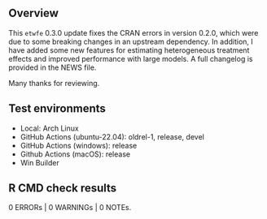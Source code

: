 ## Overview

This `etwfe` 0.3.0 update fixes the CRAN errors in version 0.2.0, which were due 
to some breaking changes in an upstream dependency. In addition, I have added
some new features for estimating heterogeneous treatment effects and improved
performance with large models. A full changelog is provided in the NEWS file.

Many thanks for reviewing.

## Test environments

* Local: Arch Linux
* GitHub Actions (ubuntu-22.04): oldrel-1, release, devel
* GitHub Actions (windows): release
* Github Actions (macOS): release
* Win Builder

## R CMD check results

0 ERRORs | 0 WARNINGs | 0 NOTEs.
